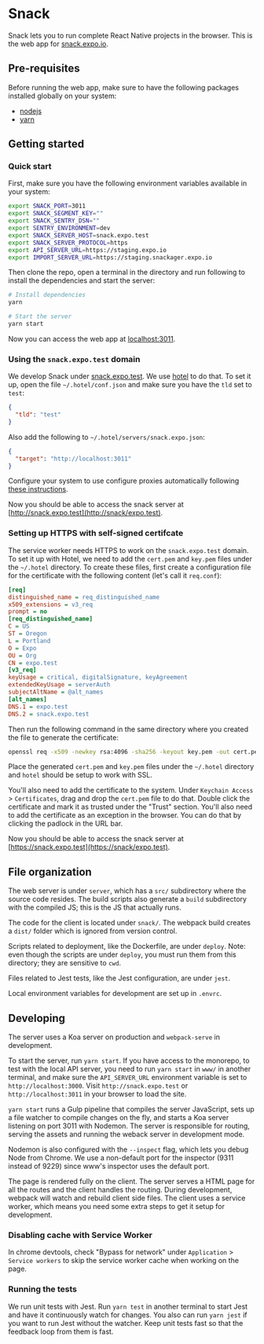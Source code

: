 # Snack

Snack lets you to run complete React Native projects in the browser. This is the web app for [snack.expo.io](https://snack.expo.io/).

## Pre-requisites

Before running the web app, make sure to have the following packages installed globally on your system:

- [nodejs](https://nodejs.org/)
- [yarn](https://yarnpkg.com/lang/en/)

## Getting started

### Quick start

First, make sure you have the following environment variables available in your system:

```sh
export SNACK_PORT=3011
export SNACK_SEGMENT_KEY=""
export SNACK_SENTRY_DSN=""
export SENTRY_ENVIRONMENT=dev
export SNACK_SERVER_HOST=snack.expo.test
export SNACK_SERVER_PROTOCOL=https
export API_SERVER_URL=https://staging.expo.io
export IMPORT_SERVER_URL=https://staging.snackager.expo.io
```

Then clone the repo, open a terminal in the directory and run following to install the dependencies and start the server:

```sh
# Install dependencies
yarn

# Start the server
yarn start
```

Now you can access the web app at [localhost:3011](http://localhost:3011).

### Using the `snack.expo.test` domain

We develop Snack under [snack.expo.test](https://snack/expo.test). We use [hotel](https://github.com/typicode/hotel) to do that. To set it up, open the file `~/.hotel/conf.json` and make sure you have the `tld` set to `test`:

```json
{
  "tld": "test"
}
```

Also add the following to `~/.hotel/servers/snack.expo.json`:

```json
{
  "target": "http://localhost:3011"
}
```

Configure your system to use configure proxies automatically following [these instructions](https://github.com/typicode/hotel/blob/master/docs/README.md#system-configuration-recommended).

Now you should be able to access the snack server at [http://snack.expo.test](http://snack/expo.test).

### Setting up HTTPS with self-signed certifcate

The service worker needs HTTPS to work on the `snack.expo.test` domain. To set it up with Hotel, we need to add the `cert.pem` and `key.pem` files under the `~/.hotel` directory. To create these files, first create a configuration file for the certificate with the following content (let's call it `req.conf`):

```ini
[req]
distinguished_name = req_distinguished_name
x509_extensions = v3_req
prompt = no
[req_distinguished_name]
C = US
ST = Oregon
L = Portland
O = Expo
OU = Org
CN = expo.test
[v3_req]
keyUsage = critical, digitalSignature, keyAgreement
extendedKeyUsage = serverAuth
subjectAltName = @alt_names
[alt_names]
DNS.1 = expo.test
DNS.2 = snack.expo.test
```

Then run the following command  in the same directory where you created the file to generate the certificate:

```sh
openssl req -x509 -newkey rsa:4096 -sha256 -keyout key.pem -out cert.pem -days 365 -nodes -config req.conf
```

Place the generated `cert.pem` and `key.pem` files under the `~/.hotel` directory and `hotel` should be setup to work with SSL.

You'll also need to add the certificate to the system. Under `Keychain Access` > `Certificates`, drag and drop the `cert.pem` file to do that. Double click the certificate and mark it as trusted under the "Trust" section. You'll also need to add the certificate as an exception in the browser. You can do that by clicking the padlock in the URL bar.

Now you should be able to access the snack server at [https://snack.expo.test](https://snack/expo.test).

## File organization

The web server is under `server`, which has a `src/` subdirectory where the source code resides. The build scripts also generate a `build` subdirectory with the compiled JS; this is the JS that actually runs.

The code for the client is located under `snack/`. The webpack build creates a `dist/` folder which is ignored from version control.

Scripts related to deployment, like the Dockerfile, are under `deploy`. Note: even though the scripts are under `deploy`, you must run them from this directory; they are sensitive to `cwd`.

Files related to Jest tests, like the Jest configuration, are under `jest`.

Local environment variables for development are set up in `.envrc`.

## Developing

The server uses a Koa server on production and `webpack-serve` in development.

To start the server, run `yarn start`. If you have access to the monorepo, to test with the local API server, you need to run `yarn start` in `www/` in another terminal, and make sure the `API_SERVER_URL` environment variable is set to `http://localhost:3000`. Visit `http://snack.expo.test` or `http://localhost:3011` in your browser to load the site.

`yarn start` runs a Gulp pipeline that compiles the server JavaScript, sets up a file watcher to compile changes on the fly, and starts a Koa server listening on port 3011 with Nodemon. The server is responsible for routing, serving the assets and running the weback server in development mode.

Nodemon is also configured with the `--inspect` flag, which lets you debug Node from Chrome. We use a non-default port for the inspector (9311 instead of 9229) since www's inspector uses the default port.

The page is rendered fully on the client. The server serves a HTML page for all the routes and the client handles the routing. During development, webpack will watch and rebuild client side files. The client uses a service worker, which means you need some extra steps to get it setup for development.

### Disabling cache with Service Worker

In chrome devtools, check "Bypass for network" under `Application` > `Service workers` to skip the service worker cache when working on the page.

### Running the tests

We run unit tests with Jest. Run `yarn test` in another terminal to start Jest and have it continuously watch for changes. You also can run `yarn jest` if you want to run Jest without the watcher. Keep unit tests fast so that the feedback loop from them is fast.
